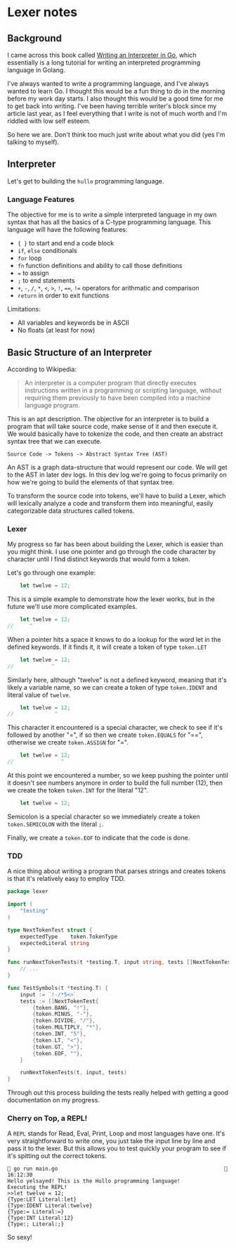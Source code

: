 # Lexer notes

## Background
I came across this book called [Writing an Interpreter in Go](https://interpreterbook.com/), which essentially is a long tutorial 
for writing an interpreted programming language in Golang.

I've always wanted to write a programming language, and I've always wanted to learn Go. I thought this would be a fun
thing to do in the morning before my work day starts. I also thought this would be a good time for me to get
back into writing. I've been having terrible writer's block since my article last year, as I feel everything
that I write is not of much worth and I'm riddled with low self esteem.

So here we are. Don't think too much just write about what you did (yes I'm talking to myself).

## Interpreter

Let's get to building the `hullo` programming language.

### Language Features

The objective for me is to write a simple interpreted language in my own syntax that has all the basics of a C-type
programming language. This language will have the following features:
- `{ }`  to start and end a code block
- `if`, `else` conditionals
- `for` loop
- `fn` function definitions and ability to call those definitions
- `=` to assign
- `;` to end statements
- `+`, `-`, `/`, `*`, `<`, `>`, `!`, `==`, `!=` operators for arithmatic and comparison
- `return` in order to exit functions

Limitations:
- All variables and keywords be in ASCII
- No floats (at least for now)

## Basic Structure of an Interpreter

According to Wikipedia:
> An interpreter is a computer program that directly executes instructions written in a programming or scripting 
> language, without requiring them previously to have been compiled into a machine language program.

This is an apt description. The objective for an interpreter is to build a program that will take source code, make
sense of it and then execute it. We would basically have to tokenize the code, and then create an abstract syntax tree
that we can execute.

```
Source Code -> Tokens -> Abstract Syntax Tree (AST) 
```

An AST is a graph data-structure that would represent our code. We will get to the AST in later dev logs. In this dev 
log we're going to focus primarily on how we're going to build the elements of that syntax tree.

To transform the source code into tokens, we'll have to build a Lexer, which will lexically analyze a code and 
transform them into meaningful, easily categorizable data structures called tokens.

### Lexer

My progress so far has been about building the Lexer, which is easier than you might think. I use one pointer and go 
through the code character by character until I find distinct keywords that would form a token.

Let's go through one example:

```js
    let twelve = 12;
```

This is a simple example to demonstrate how the lexer works, but in the future we'll use more complicated examples.

```js
    let twelve = 12;
//     ^
```

When a pointer hits a space it knows to do a lookup for the word let in the defined keywords. If it finds it, it 
will create a token of type `token.LET`

```js
    let twelve = 12;
//            ^
```

Similarly here, although "twelve" is not a defined keyword, meaning that it's likely a variable name, so we can create 
a token of type `token.IDENT` and literal value of `twelve`.

```js
    let twelve = 12;
//             ^
```

This character it encountered is a special character, we check to see if it's followed by another "=", if so then we 
create `token.EQUALS` for "==", otherwise we create `token.ASSIGN` for "=".

```js
    let twelve = 12;
//               ^
```
At this point we encountered a number, so we keep pushing the pointer until it doesn't see numbers anymore in order to 
build the full number (12), then we create the token `token.INT` for the literal "12".

```js
    let twelve = 12;
```

Semicolon is a special character so we immediately create a token `token.SEMICOLON` with the literal `;`.

Finally, we create a `token.EOF` to indicate that the code is done.

### TDD

A nice thing about writing a program that parses strings and creates tokens is that it's relatively easy to employ TDD.

```go
package lexer

import (
	"testing"
)

type NextTokenTest struct {
	expectedType    token.TokenType
	expectedLiteral string
}

func runNextTokenTests(t *testing.T, input string, tests []NextTokenTest) {
	// ...
}

func TestSymbols(t *testing.T) {
	input := `!-/*5<>`
	tests := []NextTokenTest{
		{token.BANG, "!"},
		{token.MINUS, "-"},
		{token.DIVIDE, "/"},
		{token.MULTIPLY, "*"},
		{token.INT, "5"},
		{token.LT, "<"},
		{token.GT, ">"},
		{token.EOF, ""},
	}

	runNextTokenTests(t, input, tests)
}
```

Through out this process building the tests really helped with getting a good documentation on my progress.

### Cherry on Top, a REPL!

A `REPL` stands for Read, Eval, Print, Loop and most languages have one. It's very straightforward to write one, you
just take the input line by line and pass it to the lexer. But this allows you to test quickly your program to see
if it's spitting out the correct tokens.

```shell
 go run main.go                                                      16:12:30
Hello yelsayed! This is the Hullo programming language!
Executing the REPL!
>>let twelve = 12;
{Type:LET Literal:let}
{Type:IDENT Literal:twelve}
{Type:= Literal:=}
{Type:INT Literal:12}
{Type:; Literal:;}
```

So sexy!
